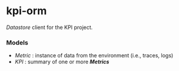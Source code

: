 # kpi-orm

*Datastore* client for the KPI project.

### Models

- *Metric* : instance of data from the environment (i.e., traces, logs)
- *KPI* : summary of one or more ***Metrics***
